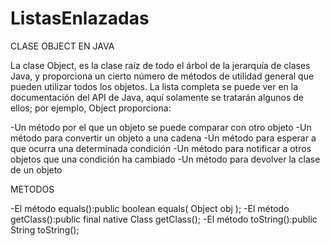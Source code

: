 # ListasEnlazadas
CLASE OBJECT EN JAVA

La clase Object, es la clase raíz de todo el árbol de la jerarquía de clases Java,
y proporciona un cierto número de métodos de utilidad general que pueden utilizar todos los objetos. 
La lista completa se puede ver en la documentación del API de Java, aquí solamente se tratarán algunos de ellos; 
por ejemplo, Object proporciona:

-Un método por el que un objeto se puede comparar con otro objeto
-Un método para convertir un objeto a una cadena
-Un método para esperar a que ocurra una determinada condición
-Un método para notificar a otros objetos que una condición ha cambiado
-Un método para devolver la clase de un objeto

METODOS

-El método equals():public boolean equals( Object obj );
-El método getClass():public final native Class getClass();
-El método toString():public String toString();
